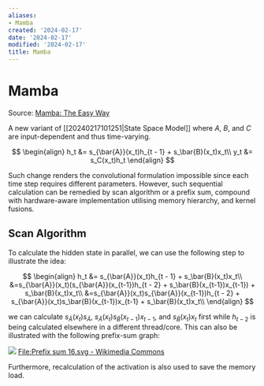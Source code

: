 ```yaml
---
aliases:
- Mamba
created: '2024-02-17'
date: '2024-02-17'
modified: '2024-02-17'
title: Mamba
---
```


# Mamba

Source: [Mamba: The Easy Way](https://jackcook.com/2024/02/23/mamba.html)

A new variant of [[20240217101251|State Space Model]] where $A$, $B$, and $C$ are input-dependent and thus time-varying.

$$
\begin{align}
h_t &= s_{\bar{A}}(x_t)h_{t - 1} + s_\bar{B}(x_t)x_t\\
y_t &= s_C(x_t)h_t
\end{align}
$$

Such change renders the convolutional formulation impossible since each time step requires different parameters. However, such sequential calculation can be remedied by scan algorithm or a prefix sum, compound with hardware-aware implementation utilising memory hierarchy, and kernel fusions.

## Scan Algorithm

To calculate the hidden state in parallel, we can use the following step to illustrate the idea:

$$
\begin{align}
h_t &= s_{\bar{A}}(x_t)h_{t - 1} + s_\bar{B}(x_t)x_t\\
&=s_{\bar{A}}(x_t)(s_{\bar{A}}(x_{t-1})h_{t - 2} + s_\bar{B}(x_{t-1})x_{t-1}) + s_\bar{B}(x_t)x_t\\
&=s_{\bar{A}}(x_t)s_{\bar{A}}(x_{t-1})h_{t - 2} + s_{\bar{A}}(x_t)s_\bar{B}(x_{t-1})x_{t-1} + s_\bar{B}(x_t)x_t\\
\end{align}
$$

we can calculate $s_{\bar{A}}(x_t)s_{\bar{A}}$, $s_{\bar{A}}(x_t)s_\bar{B}(x_{t-1})x_{t-1}$, and $s_\bar{B}(x_t)x_t$ first while $h_{t-2}$ is being calculated elsewhere in a different thread/core. This can also be illustrated with the following prefix-sum graph:

![](https://upload.wikimedia.org/wikipedia/commons/thumb/8/81/Prefix_sum_16.svg/1152px-Prefix_sum_16.svg.png?20110422025912)
[File:Prefix sum 16.svg - Wikimedia Commons](https://commons.wikimedia.org/w/index.php?curid=14985743)

Furthermore, recalculation of the activation is also used to save the memory load.